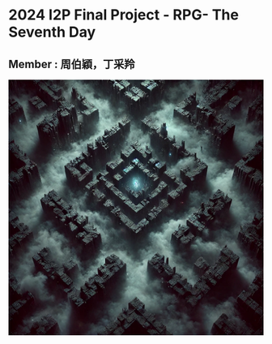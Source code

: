 # 2024 I2P Final Project - RPG- The Seventh Day

## Member : 周伯穎，丁采羚
![preview](Resource/images/icon.png)


<style>
table th{
    width: 100%;
}
</style>
